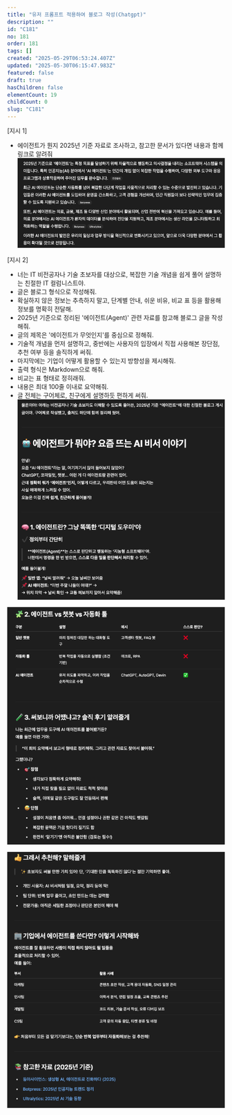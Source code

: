 ```yaml
---
title: "유저 프롬프트 적용하여 블로그 작성(Chatgpt)"
description: ""
id: "C181"
no: 181
order: 181
tags: []
created: "2025-05-29T06:53:24.407Z"
updated: "2025-05-30T06:15:47.983Z"
featured: false
draft: true
hasChildren: false
elementCount: 19
childCount: 0
slug: "C181"
---
```


[지시 1]

- 에이전트가 뭔지 2025년 기준 자료로 조사하고, 참고한 문서가 있다면 내용과 함께 링크로 알려줘
![file](/images/b10499549e7731a3d1df5bdaca8ba4c1.jpg)

[지시 2]

- 너는 IT 비전공자나 기술 초보자를 대상으로, 복잡한 기술 개념을 쉽게 풀어 설명하는 친절한 IT 컬럼니스트야.
- 글은 블로그 형식으로 작성해줘.
- 확실하지 않은 정보는 추측하지 말고, 단계별 안내, 쉬운 비유, 비교 표 등을 활용해 정보를 명확히 전달해.
- 2025년 기준으로 정리된 '에이전트(Agent)' 관련 자료를 참고해 블로그 글을 작성해줘.
- 글의 제목은 '에이전트가 무엇인지'를 중심으로 정해줘.
- 기술적 개념을 먼저 설명하고, 중반에는 사용자의 입장에서 직접 사용해본 장단점, 추천 여부 등을 솔직하게 써줘.
- 마지막에는 기업이 어떻게 활용할 수 있는지 방향성을 제시해줘.
- 출력 형식은 Markdown으로 해줘.
- 비교는 표 형태로 정히래줘.
- 내용은 최대 100줄 이내로 요약해줘.
- 글 전체는 구어체로, 친구에게 설명하듯 편하게 써줘.
![file](/images/03be3eeecacb3a07a9a06161cb0dc278.jpg)

![file](/images/4e1370090d13158653ea36379f213460.jpg)

![file](/images/8ea3733f2518d4c056548f3313561e8a.jpg)
